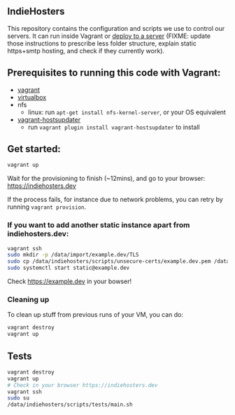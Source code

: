 ## IndieHosters

This repository contains the configuration and scripts we use to control our servers.
It can run inside Vagrant or
[deploy to a server](doc/getting-started-as-a-hoster.md) (FIXME: update those instructions to
prescribe less folder structure, explain static https+smtp hosting, and check if they currently
work).

## Prerequisites to running this code with Vagrant:
- [vagrant](http://www.vagrantup.com/)
- [virtualbox](https://www.virtualbox.org/)
- nfs
  - linux: run `apt-get install nfs-kernel-server`, or your OS equivalent
- [vagrant-hostsupdater](https://github.com/cogitatio/vagrant-hostsupdater)
  - run `vagrant plugin install vagrant-hostsupdater` to install

## Get started:

```bash
vagrant up
```

Wait for the provisioning to finish (~12mins), and go to your browser: https://indiehosters.dev

If the process fails, for instance due to network problems, you can retry by running `vagrant provision`.

### If you want to add another static instance apart from indiehosters.dev:

```bash
vagrant ssh
sudo mkdir -p /data/import/example.dev/TLS
sudo cp /data/indiehosters/scripts/unsecure-certs/example.dev.pem /data/import/example.dev/TLS
sudo systemctl start static@example.dev
```

Check https://example.dev in your bowser!

### Cleaning up

To clean up stuff from previous runs of your VM, you can do:

```bash
vagrant destroy
vagrant up
```

## Tests

```bash
vagrant destroy
vagrant up
# Check in your browser https://indiehosters.dev
vagrant ssh
sudo su
/data/indiehosters/scripts/tests/main.sh
```
